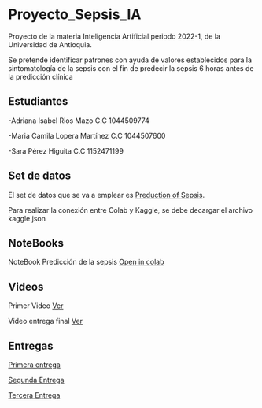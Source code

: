 # Proyecto_Sepsis_IA

Proyecto de la materia Inteligencia Artificial periodo 2022-1, de la Universidad de Antioquia. 

Se pretende identificar patrones con ayuda de valores establecidos para la sintomatología de la sepsis con el fin de predecir la sepsis 6 horas antes de la predicción clínica

## Estudiantes 

-Adriana Isabel Rios Mazo C.C 1044509774

-Maria Camila Lopera Martínez C.C 1044507600

-Sara Pérez Higuita C.C 1152471199

## Set de datos 

El set de datos que se va a emplear es [Preduction of Sepsis](https://www.kaggle.com/datasets/salikhussaini49/prediction-of-sepsis). 

Para realizar la conexión entre Colab y Kaggle, se debe decargar el archivo kaggle.json

## NoteBooks

NoteBook Predicción de la sepsis [Open in colab](https://colab.research.google.com/drive/1gzx6JX5oagV_ZqHH7bof3GoTPxYAnIGS?hl=es#scrollTo=tK-seimrB3ta)


## Videos

Primer Video [Ver](https://youtu.be/5Gbhk2MxT3Q)

Video entrega final [Ver](https://youtu.be/iAd7lD5XmJA)

## Entregas 

[Primera entrega](https://github.com/sarisperez99/Proyecto_Sepsis_IA/blob/main/PROYECTO_ENTREGA1.pdf)

[Segunda Entrega](https://github.com/sarisperez99/Proyecto_Sepsis_IA/blob/main/PROYECTO_ENTREGA2.pdf)

[Tercera Entrega](https://github.com/sarisperez99/Proyecto_Sepsis_IA/blob/main/PROYECTO_INFORME_FINAL.pdf)

